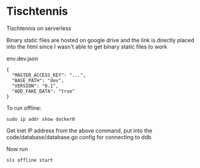 # Tischtennis
Tischtennis on serverless

Binary static files are hosted on google drive and the link is directly placed into the html since I wasn't able to get binary static files to work

env.dev.json
```
{
  "MASTER_ACCESS_KEY": "...",
  "BASE_PATH": "dev",
  "VERSION": "0.1",
  "ADD_FAKE_DATA": "true"
}
```


To run offline:
```
sudo ip addr show docker0
```
Get inet IP address from the above command, put into the code/database/database.go config for connecting to ddb

Now run
```
sls offline start
```
